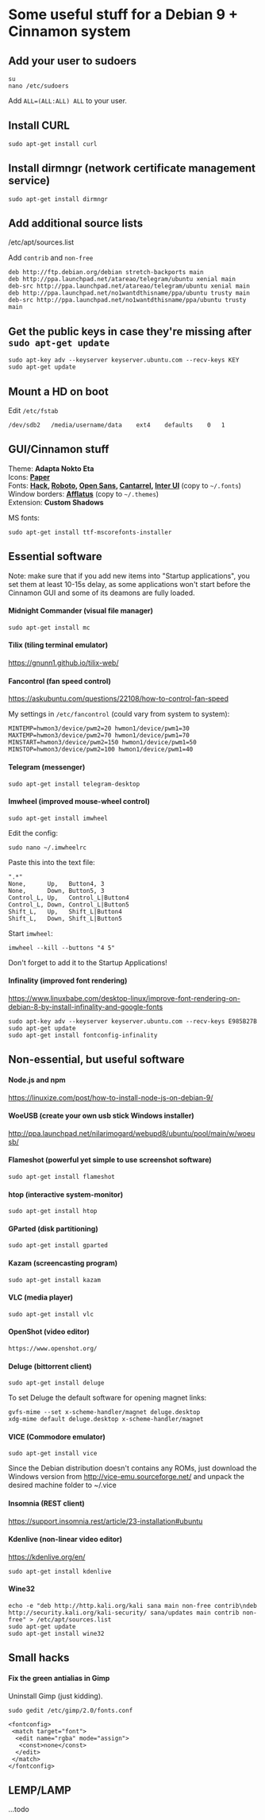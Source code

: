 # Some useful stuff for a Debian 9 + Cinnamon system

## Add your user to sudoers

```
su
nano /etc/sudoers
```
Add `ALL=(ALL:ALL) ALL` to your user.

## Install CURL

```
sudo apt-get install curl
```

## Install dirmngr (network certificate management service)

```
sudo apt-get install dirmngr
```

## Add additional source lists

/etc/apt/sources.list

Add `contrib` and `non-free`

```
deb http://ftp.debian.org/debian stretch-backports main
deb http://ppa.launchpad.net/atareao/telegram/ubuntu xenial main
deb-src http://ppa.launchpad.net/atareao/telegram/ubuntu xenial main
deb http://ppa.launchpad.net/no1wantdthisname/ppa/ubuntu trusty main
deb-src http://ppa.launchpad.net/no1wantdthisname/ppa/ubuntu trusty main
```

## Get the public keys in case they're missing after `sudo apt-get update`

```
sudo apt-key adv --keyserver keyserver.ubuntu.com --recv-keys KEY
sudo apt-get update
```

## Mount a HD on boot

Edit `/etc/fstab`

```
/dev/sdb2	/media/username/data	ext4	defaults	0	1
```

## GUI/Cinnamon stuff 

Theme: __Adapta Nokto Eta__  
Icons: __[Paper](https://snwh.org/paper)__  
Fonts: __[Hack](https://github.com/source-foundry/Hack), [Roboto](https://fonts.google.com/specimen/Roboto), [Open Sans](https://fonts.google.com/specimen/Open+Sans), [Cantarrel](https://fonts.google.com/specimen/Cantarell), [Inter UI]( https://rsms.me/inter/)__ (copy to `~/.fonts`)  
Window borders: __[Afflatus](https://www.gnome-look.org/p/1191004/)__  (copy to `~/.themes`)  
Extension: __Custom Shadows__   

MS fonts:
```
sudo apt-get install ttf-mscorefonts-installer
```

## Essential software

Note: make sure that if you add new items into "Startup applications", you set them at least 10-15s delay, as some applications won't start before the Cinnamon GUI and some of its deamons are fully loaded.

#### Midnight Commander (visual file manager)

```
sudo apt-get install mc
```

#### Tilix (tiling terminal emulator)

https://gnunn1.github.io/tilix-web/


#### Fancontrol (fan speed control)

https://askubuntu.com/questions/22108/how-to-control-fan-speed

My settings in `/etc/fancontrol` (could vary from system to system): 
```
MINTEMP=hwmon3/device/pwm2=20 hwmon1/device/pwm1=30
MAXTEMP=hwmon3/device/pwm2=70 hwmon1/device/pwm1=70
MINSTART=hwmon3/device/pwm2=150 hwmon1/device/pwm1=50
MINSTOP=hwmon3/device/pwm2=100 hwmon1/device/pwm1=40
```

#### Telegram (messenger)

```
sudo apt-get install telegram-desktop
```

#### Imwheel (improved mouse-wheel control)

```
sudo apt-get install imwheel
```
Edit the config:
```
sudo nano ~/.imwheelrc
```
Paste this into the text file:
```
".*"
None,      Up,   Button4, 3
None,      Down, Button5, 3
Control_L, Up,   Control_L|Button4
Control_L, Down, Control_L|Button5
Shift_L,   Up,   Shift_L|Button4
Shift_L,   Down, Shift_L|Button5
```
Start `imwheel`:
```
imwheel --kill --buttons "4 5"
```
Don't forget to add it to the Startup Applications!

#### Infinality (improved font rendering)

https://www.linuxbabe.com/desktop-linux/improve-font-rendering-on-debian-8-by-install-infinality-and-google-fonts

```
sudo apt-key adv --keyserver keyserver.ubuntu.com --recv-keys E985B27B
sudo apt-get update
sudo apt-get install fontconfig-infinality
```

## Non-essential, but useful software

#### Node.js and npm

https://linuxize.com/post/how-to-install-node-js-on-debian-9/

#### WoeUSB (create your own usb stick Windows installer)

http://ppa.launchpad.net/nilarimogard/webupd8/ubuntu/pool/main/w/woeusb/

#### Flameshot (powerful yet simple to use screenshot software)

```
sudo apt-get install flameshot
```

#### htop (interactive system-monitor)
```
sudo apt-get install htop
```

#### GParted (disk partitioning)

```
sudo apt-get install gparted
```

#### Kazam (screencasting program)

```
sudo apt-get install kazam
```

#### VLC (media player)

```
sudo apt-get install vlc
```

#### OpenShot (video editor)

```
https://www.openshot.org/
```

#### Deluge (bittorrent client)

```
sudo apt-get install deluge
```
To set Deluge the default software for opening magnet links:

```
gvfs-mime --set x-scheme-handler/magnet deluge.desktop
xdg-mime default deluge.desktop x-scheme-handler/magnet
```

#### VICE (Commodore emulator)

```
sudo apt-get install vice
```
Since the Debian distribution doesn't contains any ROMs, just download the Windows version from http://vice-emu.sourceforge.net/ and unpack the desired machine folder to ~/.vice

#### Insomnia (REST client)

https://support.insomnia.rest/article/23-installation#ubuntu

#### Kdenlive (non-linear video editor)

https://kdenlive.org/en/
```
sudo apt-get install kdenlive
```

#### Wine32

```
echo -e "deb http://http.kali.org/kali sana main non-free contrib\ndeb http://security.kali.org/kali-security/ sana/updates main contrib non-free" > /etc/apt/sources.list
sudo apt-get update
sudo apt-get install wine32
```

## Small hacks

#### Fix the green antialias in Gimp

Uninstall Gimp (just kidding).

```
sudo gedit /etc/gimp/2.0/fonts.conf
```
```
<fontconfig>
 <match target="font">
  <edit name="rgba" mode="assign">
   <const>none</const>
  </edit>
 </match>
</fontconfig>
```

## LEMP/LAMP

...todo
